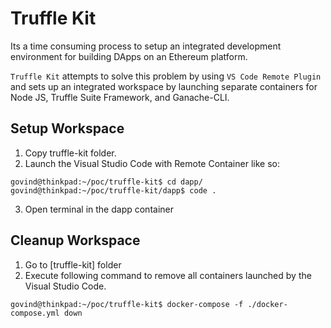 # Truffle Kit

Its a time consuming process to setup an integrated development environment for building DApps on an Ethereum platform.

`Truffle Kit` attempts to solve this problem by using `VS Code Remote Plugin` and sets up an integrated workspace by launching separate containers for Node JS, Truffle Suite Framework, and Ganache-CLI.

## Setup Workspace

1. Copy truffle-kit folder.
2. Launch the Visual Studio Code with Remote Container like so:

```
govind@thinkpad:~/poc/truffle-kit$ cd dapp/
govind@thinkpad:~/poc/truffle-kit/dapp$ code .
```

3. Open terminal in the dapp container

## Cleanup Workspace

1. Go to [truffle-kit] folder
2. Execute following command to remove all containers launched by the Visual Studio Code.

```
govind@thinkpad:~/poc/truffle-kit$ docker-compose -f ./docker-compose.yml down

```
